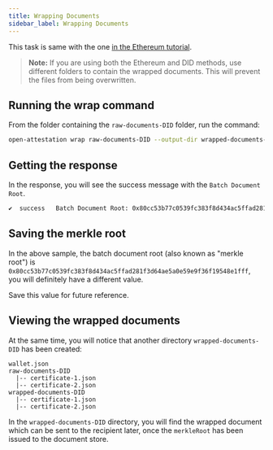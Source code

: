 ```yaml
---
title: Wrapping Documents
sidebar_label: Wrapping Documents
---
```


This task is same with the one [in the Ethereum tutorial](/docs/integrator-section/verifiable-document/ethereum/wrapping-document).

>**Note:** If you are using both the Ethereum and DID methods, use different folders to contain the wrapped documents. This will prevent the files from being overwritten.

## Running the wrap command

From the folder containing the `raw-documents-DID` folder, run the command:

```sh
open-attestation wrap raw-documents-DID --output-dir wrapped-documents-DID
```

## Getting the response

In the response, you will see the success message with the `Batch Document Root`. 

```sh
✔  success   Batch Document Root: 0x80cc53b77c0539fc383f8d434ac5ffad281f3d64ae5a0e59e9f36f19548e1fff
```

## Saving the merkle root
In the above sample, the batch document root (also known as "merkle root") is `0x80cc53b77c0539fc383f8d434ac5ffad281f3d64ae5a0e59e9f36f19548e1fff`, you will definitely have a different value.

Save this value for future reference.

## Viewing the wrapped documents

At the same time, you will notice that another directory `wrapped-documents-DID` has been created:

```text
wallet.json
raw-documents-DID
  |-- certificate-1.json
  |-- certificate-2.json
wrapped-documents-DID
  |-- certificate-1.json
  |-- certificate-2.json
```

In the `wrapped-documents-DID` directory, you will find the wrapped document which can be sent to the recipient later, once the `merkleRoot` has been issued to the document store.
